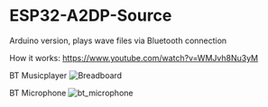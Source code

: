 # ESP32-A2DP-Source
Arduino version, plays wave files via Bluetooth connection

How it works: https://www.youtube.com/watch?v=WMJvh8Nu3yM

BT Musicplayer
![Breadboard](https://github.com/schreibfaul1/ESP32-A2DP-Source/blob/master/a2dp.jpg)

BT Microphone
![bt_microphone](https://github.com/schreibfaul1/ESP32-A2DP-Source/blob/master/BT_Microphone/bt_microphone.jpg)

